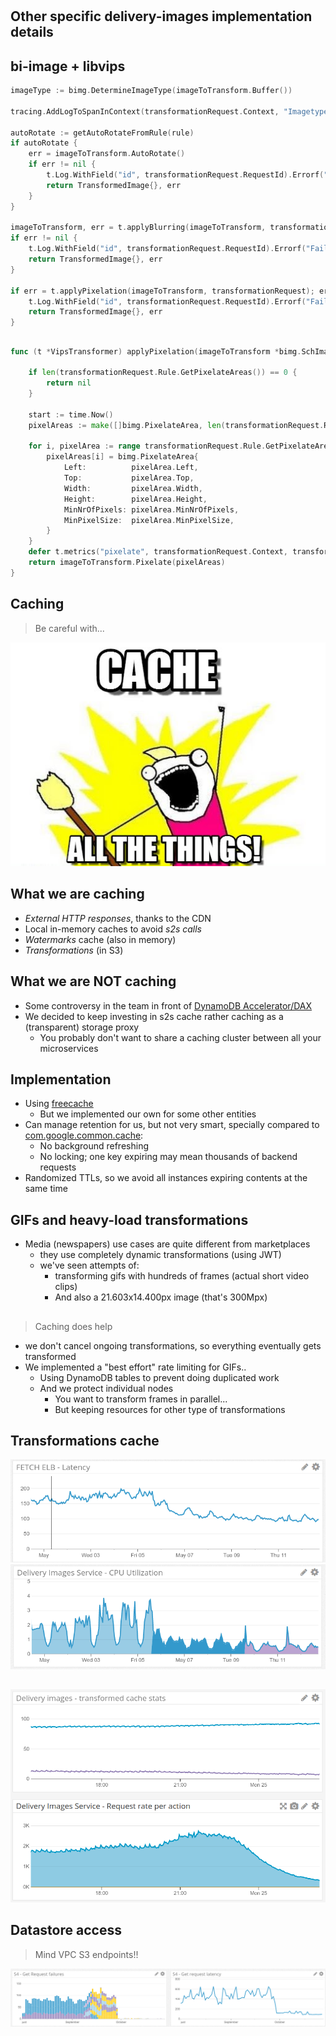#

## Other specific delivery-images implementation details

## bi-image + libvips
```go
imageType := bimg.DetermineImageType(imageToTransform.Buffer())

tracing.AddLogToSpanInContext(transformationRequest.Context, "Imagetype: "+bimg.ImageTypeName(imageType))

autoRotate := getAutoRotateFromRule(rule)
if autoRotate {
    err = imageToTransform.AutoRotate()
    if err != nil {
        t.Log.WithField("id", transformationRequest.RequestId).Errorf("Failed to apply autorotation. Error: %v", err)
        return TransformedImage{}, err
    }
}

imageToTransform, err = t.applyBlurring(imageToTransform, transformationRequest)
if err != nil {
    t.Log.WithField("id", transformationRequest.RequestId).Errorf("Failed to apply blurring. Error: %v", err)
    return TransformedImage{}, err
}

if err = t.applyPixelation(imageToTransform, transformationRequest); err != nil {
    t.Log.WithField("id", transformationRequest.RequestId).Errorf("Failed to apply pixelation. Error: %v", err)
    return TransformedImage{}, err
}
```

## 
```go
func (t *VipsTransformer) applyPixelation(imageToTransform *bimg.SchImage, transformationRequest TransformationRequest) error {

	if len(transformationRequest.Rule.GetPixelateAreas()) == 0 {
		return nil
	}

	start := time.Now()
	pixelAreas := make([]bimg.PixelateArea, len(transformationRequest.Rule.GetPixelateAreas()))

	for i, pixelArea := range transformationRequest.Rule.GetPixelateAreas() {
		pixelAreas[i] = bimg.PixelateArea{
			Left:          pixelArea.Left,
			Top:           pixelArea.Top,
			Width:         pixelArea.Width,
			Height:        pixelArea.Height,
			MinNrOfPixels: pixelArea.MinNrOfPixels,
			MinPixelSize:  pixelArea.MinPixelSize,
		}
	}
	defer t.metrics("pixelate", transformationRequest.Context, transformationRequest.RequestId, start)
	return imageToTransform.Pixelate(pixelAreas)
} 
```

## Caching

> Be careful with...

![](cacheAllThings.jpg)

## What we are caching
* *External HTTP responses*, thanks to the CDN
* Local in-memory caches to avoid *s2s calls*
* *Watermarks* cache (also in memory) 
* *Transformations* (in S3)

## What we are NOT caching
* Some controversy in the team in front of [DynamoDB Accelerator/DAX](https://aws.amazon.com/dynamodb/dax/)
* We decided to keep investing in s2s cache rather caching as a (transparent) storage proxy
    * You probably don't want to share a caching cluster between all your microservices

## Implementation
* Using [freecache](https://github.com/coocood/freecache)
    * But we implemented our own for some other entities
* Can manage retention for us, but not very smart, specially compared to
[com.google.common.cache](https://google.github.io/guava/releases/17.0/api/docs/com/google/common/cache/package-summary.html):
    * No background refreshing
    * No locking; one key expiring may mean thousands of backend requests 
* Randomized TTLs, so we avoid all instances expiring contents at the same time

## GIFs and heavy-load transformations
* Media (newspapers) use cases are quite different from marketplaces
    * they use completely dynamic transformations (using JWT)
    * we've seen attempts of:
        * transforming gifs with hundreds of frames (actual short video clips)
        * And also a 21.603x14.400px image (that's 300Mpx)

## 
> Caching does help

* we don't cancel ongoing transformations, so everything eventually gets transformed
* We implemented a "best effort" rate limiting for GIFs..
    * Using DynamoDB tables to prevent doing duplicated work
    * And we protect individual nodes
        * You want to transform frames in parallel...
        * But keeping resources for other type of transformations

## Transformations cache
![](latencyTransfAfterCache.png)
![](cpuUsageAfterCache.png)

##
![](transformedCacheStats.png)

## Datastore access
> Mind VPC S3 endpoints!!

![](vpcS3EndpointActivation.png)
